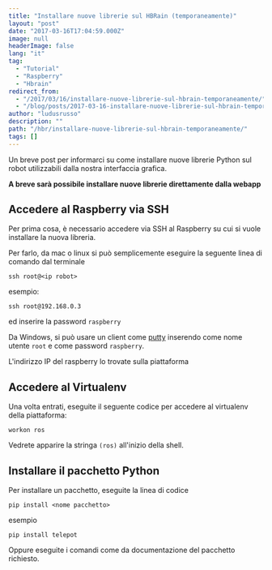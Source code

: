 ```yaml
---
title: "Installare nuove librerie sul HBRain (temporaneamente)"
layout: "post"
date: "2017-03-16T17:04:59.000Z"
image: null
headerImage: false
lang: "it"
tag:
  - "Tutorial"
  - "Raspberry"
  - "Hbrain"
redirect_from:
  - "/2017/03/16/installare-nuove-librerie-sul-hbrain-temporaneamente/"
  - "/blog/posts/2017-03-16-installare-nuove-librerie-sul-hbrain-temporaneamente"
author: "ludusrusso"
description: ""
path: "/hbr/installare-nuove-librerie-sul-hbrain-temporaneamente/"
tags: []
---
```


Un breve post per informarci su come installare nuove librerie Python sul robot utilizzabili dalla nostra interfaccia grafica.

<strong>A breve sarà possibile installare nuove librerie direttamente dalla webapp</strong>

## Accedere al Raspberry via SSH

Per prima cosa, è necessario accedere via SSH al Raspberry su cui si vuole installare la nuova libreria.

Per farlo, da mac o linux si può semplicemente eseguire la seguente linea di comando dal terminale

```
ssh root@<ip robot>
```
esempio:

```
ssh root@192.168.0.3
```

ed inserire la password `raspberry`

Da Windows, si può usare un client come [putty](http://www.putty.org/) inserendo come nome utente `root` e come password `raspberry`.

L'indirizzo IP del raspberry lo trovate sulla piattaforma


## Accedere al Virtualenv

Una volta entrati, eseguite il seguente codice per accedere al virtualenv della piattaforma:

```
workon ros
```

Vedrete apparire la stringa `(ros)` all'inizio della shell.

## Installare il pacchetto Python

Per installare un pacchetto, eseguite la linea di codice

```
pip install <nome pacchetto>
```
esempio

```
pip install telepot
```

Oppure eseguite i comandi come da documentazione del pacchetto richiesto.
